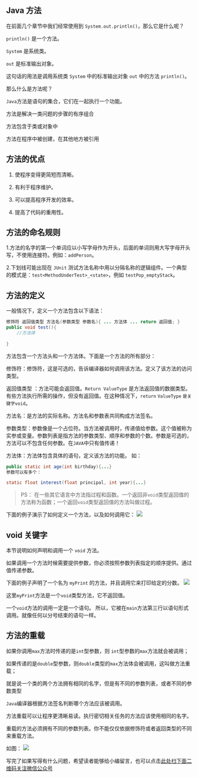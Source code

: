 ## Java 方法

在前面几个章节中我们经常使用到 `System.out.println()`，那么它是什么呢？

`println()` 是一个方法。

`System` 是系统类。

`out` 是标准输出对象。

这句话的用法是调用系统类 `System` 中的标准输出对象 `out` 中的方法 `println()`。 

那么什么是方法呢？

`Java`方法是语句的集合，它们在一起执行一个功能。

方法是解决一类问题的步骤的有序组合

方法包含于类或对象中

方法在程序中被创建，在其他地方被引用

## 方法的优点

1. 使程序变得更简短而清晰。

2. 有利于程序维护。

3. 可以提高程序开发的效率。

4. 提高了代码的重用性。


## 方法的命名规则

1.方法的名字的第一个单词应以小写字母作为开头，后面的单词则用大写字母开头写，不使用连接符。例如：`addPerson`。

2.下划线可能出现在 `JUnit` 测试方法名称中用以分隔名称的逻辑组件。一个典型的模式是：`test<MethodUnderTest>_<state>`，例如 `testPop_emptyStack`。 

## 方法的定义

一般情况下，定义一个方法包含以下语法：
```java
修饰符 返回值类型 方法名(参数类型 参数名){ ... 方法体 ... return 返回值; }
public void test(){
	//方法体
	
}
```
方法包含一个方法头和一个方法体。下面是一个方法的所有部分：

修饰符：修饰符，这是可选的，告诉编译器如何调用该方法。定义了该方法的访问类型。

返回值类型 ：方法可能会返回值。`Return ValueType` 是方法返回值的数据类型。有些方法执行所需的操作，但没有返回值。在这种情况下，`return` `ValueType` `是关键字void`。

方法名：是方法的实际名称。方法名和参数表共同构成方法签名。

参数类型：参数像是一个占位符。当方法被调用时，传递值给参数。这个值被称为实参或变量。参数列表是指方法的参数类型、顺序和参数的个数。参数是可选的，方法可以不包含任何参数。在`JAVA`中只有值传递！

方法体：方法体包含具体的语句，定义该方法的功能。
如：
```java
public static int age(int birthday){...}
参数可以有多个：

static float interest(float principal, int year){...}
```
> PS： 在一些其它语言中方法指过程和函数。一个返回非`void`类型返回值的方法称为函数；一个返回`void`类型返回值的方法叫做过程。

下面的例子演示了如何定义一个方法，以及如何调用它：
![](https://gitee.com/duchaochen/gongzhonghao/raw/master/3/19-2.jpg)

## void 关键字
本节说明如何声明和调用一个 `void` 方法。

如果调用一个方法时候需要提供参数，你必须按照参数列表指定的顺序提供。通过值传递参数。

下面的例子声明了一个名为 `myPrint` 的方法，并且调用它来打印给定的分数。
![](https://gitee.com/duchaochen/gongzhonghao/raw/master/3/19-3.jpg)

这里`myPrint`方法是一个`void`类型方法，它不返回值。

一个`void`方法的调用一定是一个语句。 所以，它被在`main`方法第三行以语句形式调用。就像任何以分号结束的语句一样。 

## 方法的重载

如果你调用`max`方法时传递的是`int`型参数，则 `int`型参数的`max`方法就会被调用；

如果传递的是`double`型参数，则`double`类型的`max`方法体会被调用，这叫做方法重载；

就是说一个类的两个方法拥有相同的名字，但是有不同的参数列表，或者不同的参数类型 

`Java`编译器根据方法签名判断哪个方法应该被调用。

方法重载可以让程序更清晰易读。执行密切相关任务的方法应该使用相同的名字。

重载的方法必须拥有不同的参数列表。你不能仅仅依据修饰符或者返回类型的不同来重载方法。

如图：
![](https://gitee.com/duchaochen/gongzhonghao/raw/master/3/19-4.jpg)


写完了如果写得有什么问题，希望读者能够给小编留言，也可以点击[此处扫下面二维码关注微信公众号](https://www.ycbbs.vip/?p=28 "此处扫下面二维码关注微信公众号")